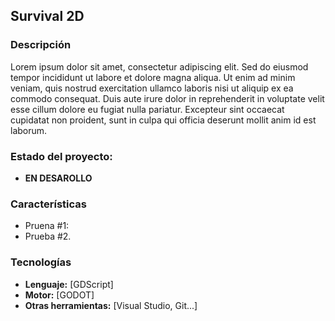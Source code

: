 ## Survival 2D

### Descripción
Lorem ipsum dolor sit amet, consectetur adipiscing elit. Sed do eiusmod tempor incididunt ut labore et dolore magna aliqua. Ut enim ad minim veniam, quis nostrud exercitation ullamco laboris nisi ut aliquip ex ea commodo consequat. Duis aute irure dolor in reprehenderit in voluptate velit esse cillum dolore eu fugiat nulla pariatur. Excepteur sint occaecat cupidatat non proident, sunt in culpa qui officia deserunt mollit anim id est laborum.   

### Estado del proyecto:
* **EN DESAROLLO**

### Características

* Pruena #1:
* Prueba #2.

### Tecnologías

* **Lenguaje:** [GDScript]
* **Motor:** [GODOT]
*  **Otras herramientas:** [Visual Studio, Git...]
